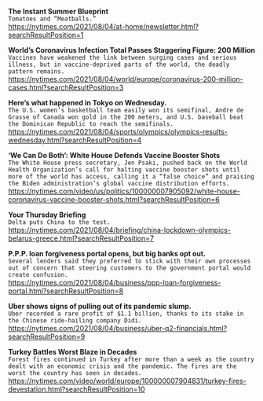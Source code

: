 **The Instant Summer Blueprint**\
`Tomatoes and “Meatballs.”`\
https://nytimes.com/2021/08/04/at-home/newsletter.html?searchResultPosition=1

**World’s Coronavirus Infection Total Passes Staggering Figure: 200 Million**\
`Vaccines have weakened the link between surging cases and serious illness, but in vaccine-deprived parts of the world, the deadly pattern remains.`\
https://nytimes.com/2021/08/04/world/europe/coronavirus-200-million-cases.html?searchResultPosition=3

**Here’s what happened in Tokyo on Wednesday.**\
`The U.S. women’s basketball team easily won its semifinal, Andre de Grasse of Canada won gold in the 200 meters, and U.S. baseball beat the Dominican Republic to reach the semifinals.`\
https://nytimes.com/2021/08/04/sports/olympics/olympics-results-wednesday.html?searchResultPosition=4

**‘We Can Do Both’: White House Defends Vaccine Booster Shots**\
`The White House press secretary, Jen Psaki, pushed back on the World Health Organization’s call for halting vaccine booster shots until more of the world has access, calling it a “false choice” and praising the Biden administration’s global vaccine distribution efforts.`\
https://nytimes.com/video/us/politics/100000007905092/white-house-coronavirus-vaccine-booster-shots.html?searchResultPosition=6

**Your Thursday Briefing**\
`Delta puts China to the test.`\
https://nytimes.com/2021/08/04/briefing/china-lockdown-olympics-belarus-greece.html?searchResultPosition=7

**P.P.P. loan forgiveness portal opens, but big banks opt out.**\
`Several lenders said they preferred to stick with their own processes out of concern that steering customers to the government portal would create confusion.`\
https://nytimes.com/2021/08/04/business/ppp-loan-forgiveness-portal.html?searchResultPosition=8

**Uber shows signs of pulling out of its pandemic slump.**\
`Uber recorded a rare profit of $1.1 billion, thanks to its stake in the Chinese ride-hailing company Didi.`\
https://nytimes.com/2021/08/04/business/uber-q2-financials.html?searchResultPosition=9

**Turkey Battles Worst Blaze in Decades**\
`Forest fires continued in Turkey after more than a week as the country dealt with an economic crisis and the pandemic. The fires are the worst the country has seen in decades.`\
https://nytimes.com/video/world/europe/100000007904831/turkey-fires-devestation.html?searchResultPosition=10

